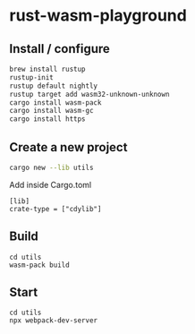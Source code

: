 # rust-wasm-playground

## Install / configure

```bash
brew install rustup
rustup-init
rustup default nightly
rustup target add wasm32-unknown-unknown
cargo install wasm-pack
cargo install wasm-gc
cargo install https
```

## Create a new project

```bash
cargo new --lib utils
```

Add inside Cargo.toml

```
[lib]
crate-type = ["cdylib"]
```

## Build

```
cd utils
wasm-pack build
```

## Start 

```
cd utils
npx webpack-dev-server
```